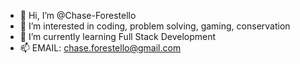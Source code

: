 - 👋 Hi, I’m @Chase-Forestello
- 👀 I’m interested in coding, problem solving, gaming, conservation
- 🌱 I’m currently learning Full Stack Development
- 📫 EMAIL: chase.forestello@gmail.com

<!---
Chase-Forestello/Chase-Forestello is a ✨ special ✨ repository because its `README.md` (this file) appears on your GitHub profile.
You can click the Preview link to take a look at your changes.
--->
